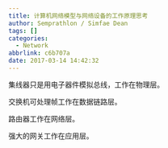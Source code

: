 ```yaml
---
title: 计算机网络模型与网络设备的工作原理思考
author: Semprathlon / Simfae Dean
tags: []
categories:
  - Network
abbrlink: c6b707a
date: 2017-03-14 14:42:32
---
```

集线器只是用电子器件模拟总线，工作在物理层。

交换机可处理帧工作在数据链路层。

路由器工作在网络层。

强大的网关工作在应用层。